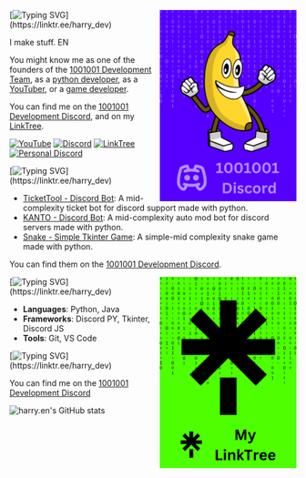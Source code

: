 <a href="https://discord.gg/hc5pDWNNzx"><img width="240" align="right" src="https://github.com/harryen/harryen/blob/main/tempimageforgit.png"></a>

[![Typing SVG](https://readme-typing-svg.herokuapp.com?font=roboto&color=33ff57&size=18&vCenter=true&height=16&lines=Hi+there%2C+I'm+harry.;I'm+from+England+EN.;I'm+the+founder+of+1001001+Development.;I+make+stuff!;I'm+a+python+developer,;a+discord+developer,;and+a+web+developer.)](https://linktr.ee/harry_dev)

I make stuff. EN

You might know me as one of the founders of the [1001001 Development Team](https://discord.gg/hc5pDWNNzx), as a [python developer](https://linktr.ee/harry_dev), as a [YouTuber](https://www.youtube.com/@harrythedev.england), or a [game developer](https://linktr.ee/harry_dev).

You can find me on the [1001001 Development Discord](https://discord.gg/MM4s93Zxh7), and on my [LinkTree](https://linktr.ee/harry_dev).

[![YouTube](https://img.shields.io/badge/YouTube-%23FF0000.svg?&style=for-the-badge&logo=youtube&logoColor=white)](https://www.youtube.com/@harrythedev.england)
[![Discord](https://img.shields.io/badge/Discord-%237289DA.svg?&style=for-the-badge&logo=discord&logoColor=white)](https://discord.gg/hc5pDWNNzx)
[![LinkTree](https://img.shields.io/badge/LinkTree-%32CD32.svg?&style=for-the-badge&logo=linktree&logoColor=white)](https://linktr.ee/harry_dev)
[![Personal Discord](https://img.shields.io/badge/PersonalDiscord-%237289DA.svg?&style=for-the-badge&logo=discord&logoColor=white)](https://discord.com/users/1281671786471362745)



[![Typing SVG](https://readme-typing-svg.herokuapp.com?font=roboto&color=ff9200&size=18&vCenter=true&height=16&lines=My+Projects.)](https://linktr.ee/harry_dev)

- [TicketTool - Discord Bot](https://github.com/harryen/1001001-TicketTool-Discord-Bot): A mid-complexity ticket bot for discord support made with python.
- [KANTO - Discord Bot](https://github.com/harryen/KANTO): A mid-complexity auto mod bot for discord servers made with python.
- [Snake - Simple Tkinter Game](https://github.com/harryen/Snake.py): A simple-mid complexity snake game made with python.

You can find them on the [1001001 Development Discord](https://discord.gg/MM4s93Zxh7).

<a href="https://linktr.ee/harry_dev"><img width="240" align="right" src="https://github.com/harryen/harryen/blob/main/linktree.png"></a>

[![Typing SVG](https://readme-typing-svg.herokuapp.com?font=roboto&color=f800ff&size=18&vCenter=true&height=16&lines=Tech+Stacks.)](https://linktr.ee/harry_dev)

- **Languages**: Python, Java
- **Frameworks**: Discord PY, Tkinter, Discord JS
- **Tools**: Git, VS Code

[![Typing SVG](https://readme-typing-svg.herokuapp.com?font=roboto&color=ff0000&size=18&vCenter=true&height=16&lines=My+GitHub+Statistics.)](https://linktr.ee/harry_dev)

You can find me on the [1001001 Development Discord](https://discord.gg/MM4s93Zxh7)


![harry.en's GitHub stats](https://github-readme-stats.vercel.app/api?username=harryen&show_icons=true&theme=cobalt&cache_seconds=5)

